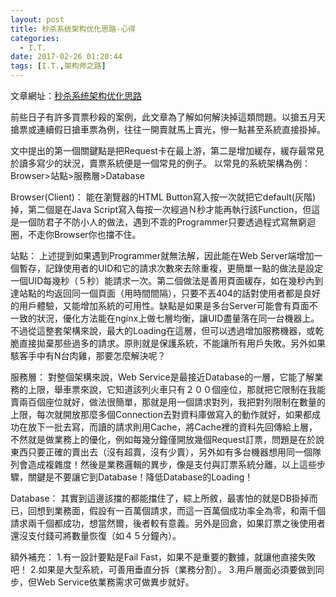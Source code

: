 ```yaml
---
layout: post
title: 秒杀系统架构优化思路-心得
categories:
  - I.T.
date: 2017-02-26 01:20:44
tags: [I.T.,架构师之路]
---
```


文章網址：[秒杀系统架构优化思路](http://www.10tiao.com/html/249/201604/2651959391/1.html)

前些日子有許多買票秒殺的案例，此文章為了解如何解決掉這類問題。以搶五月天搶票或連續假日搶車票為例，往往一開賣就馬上賣光，慘一點甚至系統直接掛掉。
<!--more-->
文中提出的第一個關鍵點是把Request卡在最上游，第二是增加緩存，緩存最常見於讀多寫少的狀況，賣票系統便是一個常見的例子。
以常見的系統架構為例：
Browser>站點>服務層>Database

Browser(Client)：
能在瀏覽器的HTML Button寫入按一次就把它default(灰階)掉，第二個是在Java Script寫入每按一次經過Ｎ秒才能再執行該Function，但這是一個防君子不防小人的做法，遇到不乖的Programmer只要透過程式寫無窮迴圈，不走你Browser你也擋不住。

站點：
上述提到如果遇到Programmer就無法解，因此能在Web Server端增加一個暫存，記錄使用者的UID和它的請求次數來去除重複，更簡單一點的做法是設定一個UID每幾秒（５秒）能請求一次。第二個做法是善用頁面緩存，如在幾秒內到達站點的均返回同一個頁面（用時間間隔），只要不丟404的話對使用者都是良好的用戶體驗，又能增加系統的可用性。缺點是如果是多台Server可能會有頁面不一致的狀況，優化方法能在nginx上做七層均衡，讓UID盡量落在同一台機器上。不過從這整套架構來說，最大的Loading在這層，但可以透過增加服務機器，或乾脆直接拋棄那些過多的請求。原則就是保護系統，不能讓所有用戶失敗。另外如果駭客手中有N台肉雞，那要怎麼解決呢？

服務層：
對整個架構來說，Web Service是最接近Database的一層，它能了解業務的上限，舉車票來說，它知道該列火車只有２００個座位，那就把它限制在我能賣兩百個座位就好，做法很簡單，那就是用一個請求對列，我把對列限制在數量的上限，每次就開放那麼多個Connection去對資料庫做寫入的動作就好，如果都成功在放下一批去寫，而讀的請求則用Cache，將Cache裡的資料先回傳給上層，不然就是做業務上的優化，例如每幾分鐘僅開放幾個Request訂票，問題是在於說東西只要正確的賣出去（沒有超賣，沒有少賣），另外如有多台機器想用同一個隊列會造成複雜度！然後是業務邏輯的異步，像是支付與訂票系統分離，以上這些步驟，關鍵是不要讓它到Database！降低Database的Loading！

Database：
其實到這邊該擋的都能擋住了，綜上所敘，最害怕的就是DB掛掉而已，回想到業務面，假設有一百萬個請求，而這一百萬個成功率全為零，和兩千個請求兩千個都成功，想當然爾，後者較有意義。另外是回倉，如果訂票之後使用者還沒支付錢可將數量恢復（如４５分鐘內）。

額外補充：
1.有一設計要點是Fail Fast，如果不是重要的數據，就讓他直接失敗吧！
2.如果是大型系統，可善用垂直分拆（業務分割）。
3.用戶層面必須要做到同步，但Web Service依業務需求可做異步就好。
